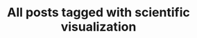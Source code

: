 ---
layout: tag
title: "All posts tagged with scientific visualization"
permalink: /weblog/tags/scientific-visualization/
taxonomy: scientific visualization
---